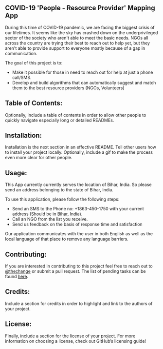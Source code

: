 ## COVID-19 'People - Resource Provider' Mapping App 

During this time of COVID-19 pandemic, we are facing the biggest crisis of our lifetimes. It seems like the sky has crashed down on the underprivileged sector of the society who aren't able to meet the basic needs. NGOs all across the country are trying their best to reach out to help yet, but they aren't able to provide support to everyone mostly because of a gap in communication.

The goal of this project is to:

* Make it possible for those in need to reach out for help at just a phone call/SMS.
* Develop and build algorithms that can automatically suggest and match them to the best resource providers (NGOs, Volunteers)

## Table of Contents: 

Optionally, include a table of contents in order to allow other people to quickly navigate especially long or detailed READMEs.

## Installation: 

Installation is the next section in an effective README. Tell other users how to install your project locally. Optionally, include a gif to make the process even more clear for other people.

## Usage: 

This App currently currently serves the location of Bihar, India. So please send an address belonging to the state of Bihar, India. 

To use this application, please follow the following steps:


* Send an SMS to the Phone no: +1863-450-1750 with your current address (Should be in Bihar, India).
* Call an NGO from the list you receive.
* Send us feedback on the basis of response time and satisfaction


Our application communicates with the user in both English as well as the local language of that place to remove any language barriers.

## Contributing: 

If you are interested in contributing to this project feel free to reach out to [@thechange](https://github.com/thechange) or submit a pull request. The list of pending tasks can be found [here](https://docs.google.com/spreadsheets/d/e/2PACX-1vQTVc-Gz4Bntbv2bVDf3Nv0A7nLiiXylJbNa5a3luYek31KxDwF5S7rBKvz2lJI6ZE765W3ryXUcPL5/pubhtml).

## Credits: 

Include a section for credits in order to highlight and link to the authors of your project.

## License: 

Finally, include a section for the license of your project. For more information on choosing a license, check out GitHub’s licensing guide!
